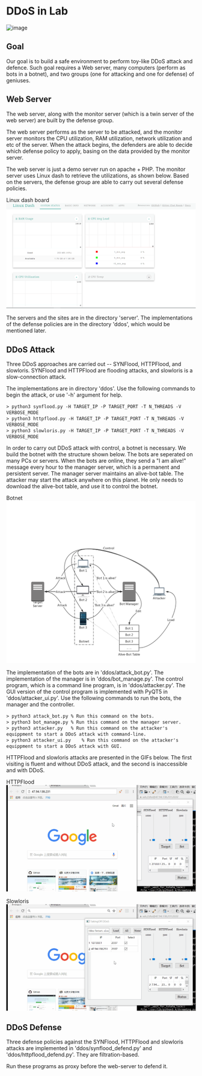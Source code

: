 # DDoS in Lab

![image](https://github.com/TakingOffPKU/DDoS/blob/master/img/icon.ico)



## Goal

Our goal is to build a safe environment to perform toy-like DDoS attack and defence. Such goal requires a Web server, many computers (perform as bots in a botnet), and two groups (one for attacking and one for defense) of geniuses.



## Web Server

The web server, along with the monitor server (which is a twin server of the web server) are built by the defense group.

The web server performs as the server to be attacked, and the monitor server monitors the CPU utilization, RAM utilization, network utilization and etc of the server. When the attack begins, the defenders are able to decide which defense policy to apply, basing on the data provided by the monitor server.

The web server is just a demo server run on apache + PHP. The monitor server uses Linux dash to retrieve the utilizations, as shown below. Based on the servers, the defense group are able to carry out several defense policies.



Linux dash board
![image](https://github.com/TakingOffPKU/DDoS/blob/master/img/linux_dash.png)



The servers and the sites are in the directory 'server'. The implementations of the defense policies are in the directory 'ddos', which would be mentioned later.



## DDoS Attack

Three DDoS approaches are carried out -- SYNFlood, HTTPFlood, and slowloris. SYNFlood and HTTPFlood are flooding attacks, and slowloris is a slow-connection attack.

The implementations are in directory 'ddos'. Use the following commands to begin the attack, or use '-h' argument for help.

```
> python3 synflood.py -H TARGET_IP -P TARGET_PORT -T N_THREADS -V VERBOSE_MODE
> python3 httpflood.py -H TARGET_IP -P TARGET_PORT -T N_THREADS -V VERBOSE_MODE
> python3 slowloris.py -H TARGET_IP -P TARGET_PORT -T N_THREADS -V VERBOSE_MODE
```

In order to carry out DDoS attack with control, a botnet is necessary. We build the botnet with the structure shown below. The bots are seperated on many PCs or servers. When the bots are online, they send a "I am alive!" message every hour to the manager server, which is a permanent and persistent server. The manager server maintains an alive-bot table. The attacker may start the attack anywhere on this planet. He only needs to download the alive-bot table, and use it to control the botnet.



Botnet
![image](https://github.com/TakingOffPKU/DDoS/blob/master/img/botnet.png)



The implementation of the bots are in 'ddos/attack_bot.py'. The implementation of the manager is in 'ddos/bot_manage.py'. The control program, which is a command line program, is in 'ddos/attacker.py'.  The GUI version of the control program is implemented with PyQT5 in 'ddos/attacker_ui.py'. Use the following commands to run the bots, the manager and the controller.

```
> python3 attack_bot.py	% Run this command on the bots.
> python3 bot_manage.py	% Run this command on the manager server.
> python3 attacker.py	% Run this command on the attacker's equippment to start a DDoS attack with command-line.
> python3 attacker_ui.py	% Run this command on the attacker's equippment to start a DDoS attack with GUI.
```

HTTPFlood and slowloris attacks are presented in the GIFs below. The first visiting is fluent and without DDoS attack, and the second is inaccessible and with DDoS.



HTTPFlood
![image](https://github.com/TakingOffPKU/DDoS/blob/master/img/httpflood.gif)

Slowloris
![image](https://github.com/TakingOffPKU/DDoS/blob/master/img/slowloris.gif)



## DDoS Defense

Three defense policies against the SYNFlood, HTTPFlood and slowloris attacks are implemented in 'ddos/synflood_defend.py' and 'ddos/httpflood_defend.py'. They are filtration-based.

Run these programs as proxy before the web-server to defend it.

